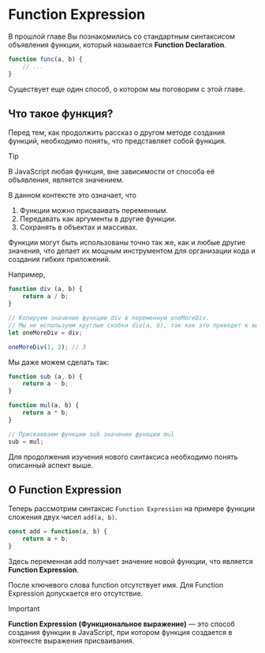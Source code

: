 # Function Expression

В прошлой главе Вы познакомились со стандартным синтаксисом объявления функции, который называется **Function Declaration**.
```js
function func(a, b) {
    // ...
}
```
Существует еще один способ, о котором мы поговорим с этой главе.

## Что такое функция?

Перед тем, как продолжить рассказ о другом методе создания функций, необходимо понять, что представляет собой функция.

> [!TIP]
> В JavaScript любая функция, вне зависимости от способа её объявления, является значением.

В данном контексте это означает, что
1. Функции можно присваивать переменным.
2. Передавать как аргументы в другие функции.
3. Сохранять в объектах и массивах.

Функции могут быть использованы точно так же, как и любые другие значения, что делает их мощным инструментом для организации кода и создания гибких приложений.

Например,
```js
function div (a, b) {
    return a / b;
}

// Копируем значение функции div в переменную oneMoreDiv.
// Мы не используем круглые скобки div(a, b), так как это приведет к вызову функции и возвращению значения, а не копированию функции.
let oneMoreDiv = div;

oneMoreDiv(1, 2); // 3
```

Мы даже можем сделать так:
```js
function sub (a, b) {
    return a - b;
}

function mul(a, b) {
    return a * b;
}

// Присваиваем функции sub значение функции mul
sub = mul; 
```

Для продолжения изучения нового синтаксиса необходимо понять описанный аспект выше.

## О Function Expression

Теперь рассмотрим синтаксис `Function Expression` на примере функции сложения двух чисел `add(a, b)`.

```js
const add = function(a, b) {
    return a + b;
}
```

Здесь переменная add получает значение новой функции, что является **Function Expression**.

После ключевого слова function отсутствует имя. Для Function Expression допускается его отсутствие.

> [!IMPORTANT]
> **Function Expression** **(Функциональное выражение)** — это способ создания функции в JavaScript, при котором функция создается в контексте выражения присваивания.